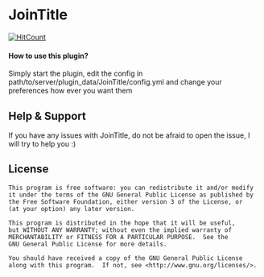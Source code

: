 # JoinTitle

[![HitCount](http://hits.dwyl.com/0x00032/{project}.svg)](http://hits.dwyl.com/0x00032/JoinTitle)

#### How to use this plugin?
Simply start the plugin, edit the config in path/to/server/plugin_data/JoinTitle/config.yml and change your preferences how ever you want them


Help & Support
-------------

If you have any issues with JoinTitle, do not be afraid to open the issue, I will try to help you :)


License
-------------
	This program is free software: you can redistribute it and/or modify
	it under the terms of the GNU General Public License as published by
	the Free Software Foundation, either version 3 of the License, or
	(at your option) any later version.

	This program is distributed in the hope that it will be useful,
	but WITHOUT ANY WARRANTY; without even the implied warranty of
	MERCHANTABILITY or FITNESS FOR A PARTICULAR PURPOSE.  See the
	GNU General Public License for more details.

	You should have received a copy of the GNU General Public License
	along with this program.  If not, see <http://www.gnu.org/licenses/>.
